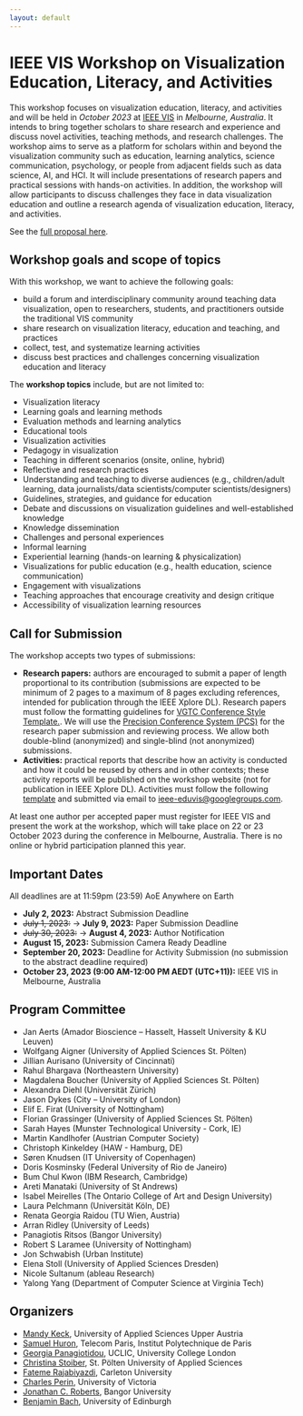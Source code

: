 ```yaml
---
layout: default
---
```


# IEEE VIS Workshop on Visualization Education, Literacy, and Activities

This workshop focuses on visualization education, literacy, and activities and will be held in _October 2023_ at [IEEE VIS](https://ieeevis.org/) in _Melbourne, Australia_. It intends to bring together scholars to share research and experience and discuss novel activities, teaching methods, and research challenges. The workshop aims to serve as a platform for scholars within and beyond the visualization community such as education, learning analytics, science communication, psychology, or people from adjacent fields such as data science, AI, and HCI. It will include presentations of research papers and practical sessions with hands-on activities. In addition, the workshop will allow participants to discuss challenges they face in data visualization education and outline a research agenda of visualization education, literacy, and activities. 

See the [full proposal here](https://arxiv.org/abs/2303.10708).

## Workshop goals and scope of topics

With this workshop, we want to achieve the following goals: 
* build a forum and interdisciplinary community around teaching data visualization, open to researchers, students, and practitioners outside the traditional VIS community
* share research on visualization literacy, education and teaching, and practices
* collect, test, and systematize learning activities
* discuss best practices and challenges concerning visualization education and literacy

The **workshop topics** include, but are not limited to:
* Visualization literacy
* Learning goals and learning methods
* Evaluation methods and learning analytics
* Educational tools
* Visualization activities
* Pedagogy in visualization
* Teaching in different scenarios (onsite, online, hybrid)
* Reflective and research practices
* Understanding and teaching to diverse audiences (e.g., children/adult learning, data journalists/data scientists/computer scientists/designers) 
* Guidelines, strategies, and guidance for education
* Debate and discussions on visualization guidelines and well-established knowledge
* Knowledge dissemination
* Challenges and personal experiences
* Informal learning
* Experiential learning (hands-on learning & physicalization)
* Visualizations for public education (e.g., health education, science communication)
* Engagement with visualizations
* Teaching approaches that encourage creativity and design critique
* Accessibility of visualization learning resources

## Call for Submission

The workshop accepts two types of submissions: 
* **Research papers:** authors are encouraged to submit a paper of length proportional to its contribution (submissions are expected to be minimum of 2 pages to a maximum of 8 pages excluding references, intended for publication through the IEEE Xplore DL).
Research papers must follow the formatting guidelines for [VGTC Conference Style Template.](https://tc.computer.org/vgtc/publications/conference/).
We will use the  [Precision Conference System (PCS)](https://new.precisionconference.com/) for the research paper submission and reviewing process. We allow both double-blind (anonymized) and single-blind (not anonymized) submissions.
* **Activities:** practical reports that describe how an activity is conducted and how it could be reused by others and in other contexts; these activity reports will be published on the workshop website (not for publication in IEEE Xplore DL).
Activities must follow the following [template](https://docs.google.com/document/d/1QM_YtQduTlBjA459URkbUFg9NU9V6W2aJLVT3RoEk5Y/edit?usp=sharing) and submitted via email to ieee-eduvis@googlegroups.com.

At least one author per accepted paper must register for IEEE VIS and present the work at the workshop, which will take place on 22 or 23 October 2023 during the conference in Melbourne, Australia. There is no online or hybrid participation planned this year. 

## Important Dates

All deadlines are at 11:59pm (23:59) AoE Anywhere on Earth
* **July 2, 2023:** Abstract Submission Deadline
* ~~July 1, 2023:~~ -> **July 9, 2023:** Paper Submission Deadline
* ~~July 30, 2023:~~ -> **August 4, 2023:** Author Notification
* **August 15, 2023:** Submission Camera Ready Deadline
* **September 20, 2023:** Deadline for Activity Submission (no submission to the abstract deadline required)
* **October 23, 2023 (9:00 AM-12:00 PM AEDT (UTC+11)):** IEEE VIS in Melbourne, Australia

## Program Committee

*   Jan Aerts (Amador Bioscience – Hasselt, Hasselt University & KU Leuven)																					
*   Wolfgang Aigner (University of Applied Sciences St. Pölten)																								
*   Jillian Aurisano (University of Cincinnati)
*   Rahul Bhargava (Northeastern University)				
*   Magdalena Boucher (University of Applied Sciences St. Pölten)															
*   Alexandra Diehl (Universität Zürich)									
*   Jason Dykes (City – University of London)															
*   Elif E. Firat (University of Nottingham)						
*   Florian Grassinger (University of Applied Sciences St. Pölten)	
*   Sarah Hayes (Munster Technological University - Cork, IE)
*   Martin Kandlhofer (Austrian Computer Society)
*   Christoph Kinkeldey (HAW - Hamburg, DE)
*   Søren Knudsen (IT University of Copenhagen)									
*   Doris Kosminsky (Federal University of Rio de Janeiro)														
*   Bum Chul Kwon (IBM Research, Cambridge)					
*   Areti Manataki (University of St Andrews)										
*   Isabel Meirelles (The Ontario College of Art and Design University)															
*   Laura Pelchmann (Universität Köln, DE)																						
*   Renata Georgia Raidou (TU Wien, Austria)											
*   Arran Ridley (University of Leeds)																	
*   Panagiotis Ritsos (Bangor University)																
*   Robert S Laramee (University of Nottingham)														
*   Jon Schwabish (Urban Institute)																							
*   Elena Stoll (University of Applied Sciences Dresden)	
*   Nicole Sultanum (ableau Research)	 																		
*   Yalong Yang (Department of Computer Science at Virginia Tech)

## Organizers

* [Mandy Keck](https://pure.fh-ooe.at/en/persons/mandy-keck), University of Applied Sciences Upper Austria
* [Samuel Huron](https://www.telecom-paris.fr/samuel-huron), Telecom Paris, Institut Polytechnique de Paris
* [Georgia Panagiotidou](https://uclic.ucl.ac.uk/people/georgia-panagiotidou), UCLIC, University College London
* [Christina Stoiber](https://icmt.fhstp.ac.at/en/team/christina-stoiber), St. Pölten University of Applied Sciences
* [Fateme Rajabiyazdi](https://fatemerajabiyazdi.github.io/), Carleton University
* [Charles Perin](http://charlesperin.net/), University of Victoria
* [Jonathan C. Roberts](https://www.bangor.ac.uk/computer-science-and-electronic-engineering/staff/jonathan-roberts/en), Bangor University
* [Benjamin Bach](http://benjbach.net), University of Edinburgh
